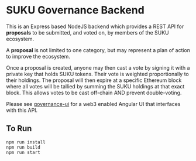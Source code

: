 # SUKU Governance Backend
This is an Express based NodeJS backend which provides a REST API for **proposals** to be submitted, and voted on, by members of the SUKU ecosystem. 

A **proposal** is not limited to one category, but may represent a plan of action to improve the ecosystem. 

Once a proposal is created, anyone may then cast a vote by signing it with a private key that holds SUKU tokens. Their vote is weighted proportionally to their holdings. The proposal will then expire at a specific Ethereum block where all votes will be tallied by summing the SUKU holdings at that exact block. This allows votes to be cast off-chain AND prevent double-voting. 

Please see [governance-ui](https://github.com/SukuLab/governance-ui) for a web3 enabled Angular UI that interfaces with this API.

## To Run
`npm run install`  
`npm run build`  
`npm run start`   
